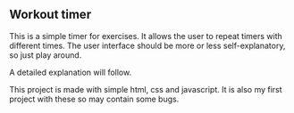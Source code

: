 ## Workout timer
This is a simple timer for exercises.
It allows the user to repeat timers with different times.
The user interface should be more or less self-explanatory, so just play around. 

A detailed explanation will follow. 


This project is made with simple html, css and javascript. It is also my first project with these so may contain some bugs.



